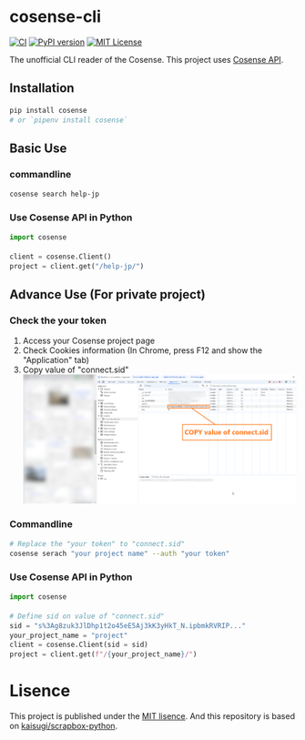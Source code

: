 # cosense-cli
[![CI](https://github.com/admidori/cosense-cli/actions/ci.yaml/badge.svg)](https://github.com/admidori/cosense-cli/actions/ci.yaml)
[![PyPI version](https://badge.fury.io/py/cosense.svg)](https://badge.fury.io/py/cosense)
[![MIT License](https://img.shields.io/github/license/admidori/cosense-cli?label=License)](https://github.com/admidori/cosense-cli/blob/main/LICENCE)

The unofficial CLI reader of the Cosense.
This project uses [Cosense API](https://scrapbox.io/help-jp/API).

## Installation

```sh
pip install cosense
# or `pipenv install cosense`
```

## Basic Use
### commandline
```sh
cosense search help-jp
```

### Use Cosense API in Python
```python
import cosense

client = cosense.Client()
project = client.get("/help-jp/")
```

## Advance Use (For private project)
### Check the your token
1. Access your Cosense project page
2. Check Cookies information (In Chrome, press F12 and show the "Application" tab)
3. Copy value of "connect.sid"
![](/docs/img/img1.png)

### Commandline
```sh
# Replace the "your token" to "connect.sid"
cosense serach "your project name" --auth "your token"
```

### Use Cosense API in Python
```python
import cosense

# Define sid on value of "connect.sid"
sid = "s%3Ag8zuk3JlDhp1t2o45eE5Aj3kK3yHkT_N.ipbmkRVRIP..."
your_project_name = "project"
client = cosense.Client(sid = sid)
project = client.get(f"/{your_project_name}/")
```

# Lisence
This project is published under the [MIT lisence](https://github.com/admidori/cosense-cli/blob/main/LICENCE).
And this repository is based on [kaisugi/scrapbox-python](https://github.com/kaisugi/scrapbox-python).
